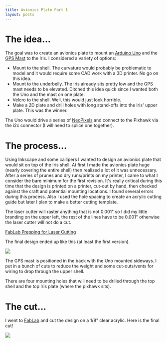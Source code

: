 ```yaml
---
title: Avionics Plate Part 1
layout: posts
---
```


# The idea...

The goal was to create an avionics plate to mount an [Arduino Uno](http://www.adafruit.com/products/50) and the [GPS Mast](https://store.3drobotics.com/products/gps-mast) to the Iris.  I considered a variety of options:

* Mount to the shell.  The curvature would probably be problematic to model and it would require some CAD work with a 3D printer.  No go on this idea.
* Mount to the underbelly.  The Iris already sits pretty low and the GPS mast needs to be elevated. Ditched this idea quick since I wanted both the Uno and the mast on one plate.
* Velcro to the shell.  Well, this would just look horrible.
* Make a 2D plate and drill holes with long stand-offs into the Iris' upper plate.  This was the winner.

The Uno would drive a series of [NeoPixels](http://www.adafruit.com/category/168) and connect to the Pixhawk via the i2c connector (I will need to splice one together).

# The process...

Using Inkscape and some callipers I wanted to design an avionics plate that would sit on top of the Iris shell.  At first I made the avionics plate huge (nearly covering the entire shell) then realized a lot of it was unnecessary.  After a series of prunes and dry runs/prints on my printer, I came to what I consider the bare minimum for the first revision.  It's really critical during this time that the design is printed on a printer, cut-out by hand, then checked against the craft and potential mounting locations.  I found several errors during this process. Also I used the hole spacing to create an acrylic cutting guide but later I plan to make a better cutting template.

The laser cutter will raster anything that is not 0.001" so I did my little branding on the upper left, the rest of the lines have to be 0.001" otherwise the laser cutter will not do a cut.

[FabLab Prepping for Laser Cutting](fablabsd.org/laser-cutter-files-preparation/)

The final design ended up like this (at least the first version).

<img src="https://dl.dropboxusercontent.com/u/4242148/Blog/IrisAvionicsMount.png" class="img-thumbnail"/>

The GPS mast is positioned in the back with the Uno mounted sideways.  I put in a bunch of cuts to reduce the weight and some cut-outs/vents for wiring to drop through the upper shell.

There are four mounting holes that will need to be drilled through the top shell and the top Iris plate (where the pixhawk sits).

# The cut...

I went to [FabLab](fablabsd.org/) and cut the design on a 1/8" clear acrylic.  Here is the final cut!

<img src="https://dl.dropboxusercontent.com/u/4242148/Blog/ClearPlate.jpg" class="img-thumbnail"/>

